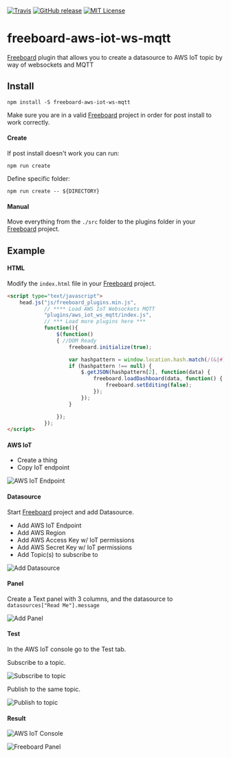 [![Travis](https://img.shields.io/travis/iamfiscus/freeboard-aws-iot-ws-mqtt.svg)]()
[![GitHub release](https://img.shields.io/github/release/iamfiscus/freeboard-aws-iot-ws-mqtt.svg)]()
[![MIT License](https://img.shields.io/badge/MIT-license-blue.svg?style=flat)]()
# freeboard-aws-iot-ws-mqtt
[Freeboard](https://github.com/Freeboard/freeboard) plugin that allows you to create a datasource to AWS IoT topic by way of websockets and MQTT

## Install
``` shell
npm install -S freeboard-aws-iot-ws-mqtt
```
Make sure you are in a valid [Freeboard](https://github.com/Freeboard/freeboard) project in order for post install to work correctly.

#### Create
If post install doesn't work you can run:
``` shell
npm run create
```
Define specific folder:
``` shell
npm run create -- ${DIRECTORY}
```

#### Manual
Move everything from the `./src` folder to the plugins folder in your [Freeboard](https://github.com/Freeboard/freeboard) project.

## Example
#### HTML
Modify the `index.html` file in your [Freeboard](https://github.com/Freeboard/freeboard)
 project.
``` html
<script type="text/javascript">
    head.js("js/freeboard_plugins.min.js",
            // **** Load AWS IoT Websockets MQTT
            "plugins/aws_iot_ws_mqtt/index.js",
            // *** Load more plugins here ***
            function(){
                $(function()
                { //DOM Ready
                    freeboard.initialize(true);

                    var hashpattern = window.location.hash.match(/(&|#)source=([^&]+)/);
                    if (hashpattern !== null) {
                        $.getJSON(hashpattern[2], function(data) {
                            freeboard.loadDashboard(data, function() {
                                freeboard.setEditing(false);
                            });
                        });
                    }

                });
            });
</script>
```
#### AWS IoT
- Create a thing
- Copy IoT endpoint

![AWS IoT Endpoint](https://github.com/iamfiscus/freeboard-aws-iot-ws-mqtt/raw/master/img/create-thing.png "AWS IoT Endpoint")


#### Datasource
Start [Freeboard](https://github.com/Freeboard/freeboard) project and add Datasource.
- Add AWS IoT Endpoint
- Add AWS Region
- Add AWS Access Key w/ IoT permissions
- Add AWS Secret Key w/ IoT permissions
- Add Topic(s) to subscribe to

![Add Datasource](https://github.com/iamfiscus/freeboard-aws-iot-ws-mqtt/raw/master/img/add-datasource.png "Add Datasource")

#### Panel
Create a Text panel with 3 columns, and the datasource to `datasources["Read Me"].message`

![Add Panel](https://github.com/iamfiscus/freeboard-aws-iot-ws-mqtt/raw/master/img/add-panel.png "Add Panel")

#### Test
In the AWS IoT console go to the Test tab.

Subscribe to a topic.

![Subscribe to topic](https://github.com/iamfiscus/freeboard-aws-iot-ws-mqtt/raw/master/img/aws-subscribe.png "Subscribe to topic")

Publish to the same topic.

![Publish to topic](https://github.com/iamfiscus/freeboard-aws-iot-ws-mqtt/raw/master/img/aws-publish.png "Publish to topic")

#### Result

![AWS IoT Console](https://github.com/iamfiscus/freeboard-aws-iot-ws-mqtt/raw/master/img/aws-result.png "AWS IoT Console")

![Freeboard Panel](https://github.com/iamfiscus/freeboard-aws-iot-ws-mqtt/raw/master/img/panel-result.png "Freeboard Panel")
